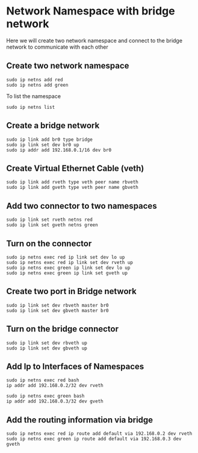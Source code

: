# Network Namespace with bridge network
Here we will create two network namespace and connect to the bridge network to communicate with each other

## Create two network namespace
```
sudo ip netns add red
sudo ip netns add green
```
To list the namespace
```
sudo ip netns list
```

## Create a bridge network
```
sudo ip link add br0 type bridge
sudo ip link set dev br0 up
sudo ip addr add 192.168.0.1/16 dev br0
```

## Create Virtual Ethernet Cable (veth)
```
sudo ip link add rveth type veth peer name rbveth
sudo ip link add gveth type veth peer name gbveth
```

## Add two connector to two namespaces
```
sudo ip link set rveth netns red
sudo ip link set gveth netns green
```

## Turn on the connector
```
sudo ip netns exec red ip link set dev lo up
sudo ip netns exec red ip link set dev rveth up
sudo ip netns exec green ip link set dev lo up
sudo ip netns exec green ip link set gveth up
```

## Create two port in Bridge network
```
sudo ip link set dev rbveth master br0
sudo ip link set dev gbveth master br0
```

## Turn on the bridge connector
```
sudo ip link set dev rbveth up
sudo ip link set dev gbveth up
```

## Add Ip to Interfaces of Namespaces
```
sudo ip netns exec red bash
ip addr add 192.168.0.2/32 dev rveth

sudo ip netns exec green bash
ip addr add 192.168.0.3/32 dev gveth
```

## Add the routing information via bridge
```
sudo ip netns exec red ip route add default via 192.168.0.2 dev rveth
sudo ip netns exec green ip route add default via 192.168.0.3 dev gveth
```